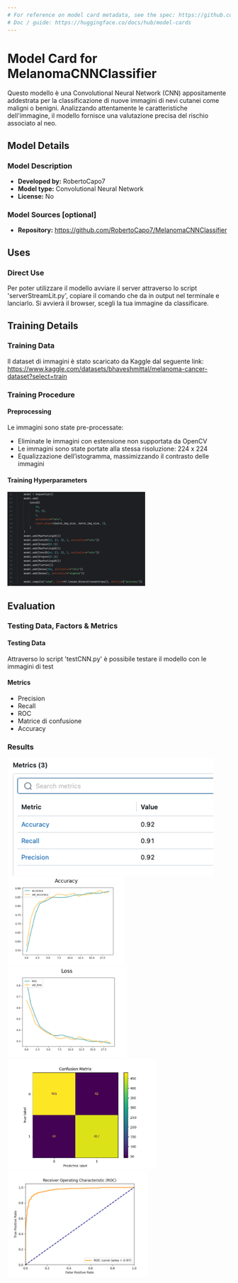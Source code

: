 ```yaml
---
# For reference on model card metadata, see the spec: https://github.com/huggingface/hub-docs/blob/main/modelcard.md?plain=1
# Doc / guide: https://huggingface.co/docs/hub/model-cards
---
```


# Model Card for MelanomaCNNClassifier

<!-- Provide a quick summary of what the model is/does. -->

Questo modello è una Convolutional Neural Network (CNN) appositamente addestrata per la classificazione di nuove immagini di nevi cutanei come maligni o benigni. Analizzando attentamente le caratteristiche dell'immagine, il modello fornisce una valutazione precisa del rischio associato al neo.

## Model Details

### Model Description

<!-- Provide a longer summary of what this model is. -->



- **Developed by:** RobertoCapo7
- **Model type:** Convolutional Neural Network
- **License:** No


### Model Sources [optional]

<!-- Provide the basic links for the model. -->

- **Repository:** https://github.com/RobertoCapo7/MelanomaCNNClassifier


## Uses

<!-- Address questions around how the model is intended to be used, including the foreseeable users of the model and those affected by the model. -->

### Direct Use

<!-- This section is for the model use without fine-tuning or plugging into a larger ecosystem/app. -->

Per poter utilizzare il modello avviare il server attraverso lo script 'serverStreamLit.py', copiare il comando che da in output nel terminale e lanciarlo. Si avvierà il browser, scegli la tua immagine da classificare.

## Training Details

### Training Data

Il dataset di immagini è stato scaricato da Kaggle dal seguente link: https://www.kaggle.com/datasets/bhaveshmittal/melanoma-cancer-dataset?select=train

### Training Procedure

<!-- This relates heavily to the Technical Specifications. Content here should link to that section when it is relevant to the training procedure. -->

#### Preprocessing

Le immagini sono state pre-processate:
- Eliminate le immagini con estensione non supportata da OpenCV
- Le immagini sono state portate alla stessa risoluzione: 224 x 224 
- Equalizzazione dell’istogramma, massimizzando il contrasto delle immagini


#### Training Hyperparameters
![architetturaCNN](../img/architettura.png)


## Evaluation

<!-- This section describes the evaluation protocols and provides the results. -->

### Testing Data, Factors & Metrics

#### Testing Data

<!-- This should link to a Dataset Card if possible. -->

Attraverso lo script 'testCNN.py' è possibile testare il modello con le immagini di test

#### Metrics

<!-- These are the evaluation metrics being used, ideally with a description of why. -->
- Precision
- Recall
- ROC
- Matrice di confusione
- Accuracy

### Results
![Metriche](../img/Metriche.png)
![Accuracy](../img/Accuracy.png)
![Loss](../img/Loss.png)
![MatriceDiConfusione](../img/ConfusionMatrix.png)
![ROC](../img/ROC.png)




